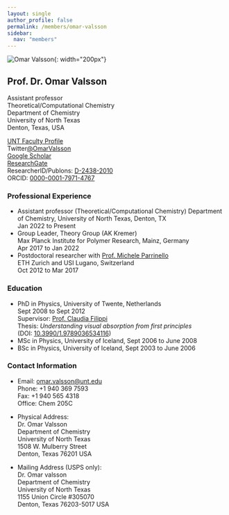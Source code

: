 ```yaml
---
layout: single
author_profile: false
permalink: /members/omar-valsson
sidebar:
  nav: "members"
---
```


![Omar Valsson]({{site.url}}/assets/images/OmarValsson.jpg){: width="200px"}

## Prof. Dr. Omar Valsson
Assistant professor  
Theoretical/Computational Chemistry  
Department of Chemistry  
University of North Texas  
Denton, Texas, USA  

[UNT Faculty Profile](https://facultyinfo.unt.edu/faculty-profile?query=Omar+Valsson&type=name&profile=ov0060#fndtn-general-information)  
Twitter[@OmarValsson](https://twitter.com/OmarValsson)  
[Google Scholar](https://scholar.google.nl/citations?user=hd8q6KgAAAAJhl=en)  
[ResearchGate](https://www.researchgate.net/profile/Omar_Valsson2)  
ResearcherID/Publons: [D-2438-2010](http://www.researcherid.com/rid/D-2438-2010)  
ORCID: [0000-0001-7971-4767](http://orcid.org/0000-0001-7971-4767)  

### Professional Experience

* Assistant professor (Theoretical/Computational Chemistry)
  Department of Chemistry, University of North Texas, Denton, TX  
  Jan 2022 to Present
* Group Leader, Theory Group (AK Kremer)  
  Max Planck Institute for Polymer Research, Mainz, Germany  
  Apr 2017 to Jan 2022
* Postdoctoral researcher with [Prof. Michele Parrinello](http://www.rgp.ethz.ch/)  
  ETH Zurich and USI Lugano, Switzerland  
  Oct 2012 to Mar 2017

### Education
* PhD in Physics, University of Twente, Netherlands   
  Sept 2008 to Sept 2012  
  Supervisor: [Prof. Claudia Filippi](https://www.utwente.nl/tnw/ccp/people/academic-staff/claudia-filippi.html)  
  Thesis: *Understanding visual absorption from first principles*  
  (DOI: [10.3990/1.9789036534116](http://doi.org/10.3990/1.9789036534116))
* MSc in Physics, University of Iceland, Sept 2006 to June 2008
* BSc in Physics, University of Iceland, Sept 2003 to June 2006


### Contact Information
* Email: [omar.valsson@unt.edu](mailto:omar.valsson@unt.edu)  
  Phone: +1 940 369 7593  
  Fax: +1 940 565 4318  
  Office: Chem 205C  

* Physical Address:  
  Dr. Omar Valsson   
  Department of Chemistry  
  University of North Texas  
  1508 W. Mulberry Street  
  Denton, Texas 76201
  USA   

* Mailing Address (USPS only):  
  Dr. Omar valsson    
  Department of Chemistry  
  University of North Texas  
  1155 Union Circle #305070  
  Denton, Texas 76203-5017
  USA  
